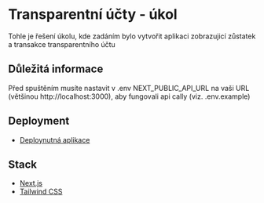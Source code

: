 # Transparentní účty - úkol

Tohle je řešení úkolu, kde zadáním bylo vytvořit aplikaci zobrazujicí zůstatek a transakce transparentního účtu

## Důležitá informace

Před spuštěním musíte nastavit v .env NEXT_PUBLIC_API_URL na vaši URL (většinou http://localhost:3000), aby fungovali api cally (viz. .env.example)

## Deployment
- [Deploynutná aplikace](https://transparentni-ucty.vercel.app)

## Stack

- [Next.js](https://nextjs.org)
- [Tailwind CSS](https://tailwindcss.com)